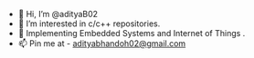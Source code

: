 - 👋 Hi, I’m @adityaB02
- 👀 I’m interested in c/c++ repositories.
- 🌱 Implementing Embedded Systems and Internet of Things .
- 📫 Pin me at - adityabhandoh02@gmail.com 

<!---
adityaB02/adityaB02 is a ✨ special ✨ repository because its `README.md` (this file) appears on your GitHub profile.
You can click the Preview link to take a look at your changes.
--->
